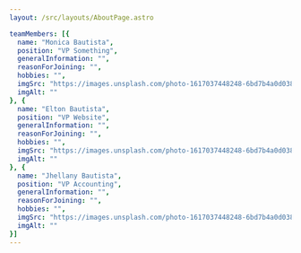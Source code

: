 ```yaml
---
layout: /src/layouts/AboutPage.astro

teamMembers: [{
  name: "Monica Bautista",
  position: "VP Something",
  generalInformation: "",
  reasonForJoining: "",
  hobbies: "",
  imgSrc: "https://images.unsplash.com/photo-1617037448248-6bd7b4a0d038?ixlib=rb-1.2.1&ixid=MnwxMjA3fDB8MHxwaG90by1wYWdlfHx8fGVufDB8fHx8&auto=format&fit=crop&w=1964&q=80",
  imgAlt: ""
}, {
  name: "Elton Bautista",
  position: "VP Website",
  generalInformation: "",
  reasonForJoining: "",
  hobbies: "",
  imgSrc: "https://images.unsplash.com/photo-1617037448248-6bd7b4a0d038?ixlib=rb-1.2.1&ixid=MnwxMjA3fDB8MHxwaG90by1wYWdlfHx8fGVufDB8fHx8&auto=format&fit=crop&w=1964&q=80",
  imgAlt: ""
}, {
  name: "Jhellany Bautista",
  position: "VP Accounting",
  generalInformation: "",
  reasonForJoining: "",
  hobbies: "",
  imgSrc: "https://images.unsplash.com/photo-1617037448248-6bd7b4a0d038?ixlib=rb-1.2.1&ixid=MnwxMjA3fDB8MHxwaG90by1wYWdlfHx8fGVufDB8fHx8&auto=format&fit=crop&w=1964&q=80",
  imgAlt: ""
}]
---
```

